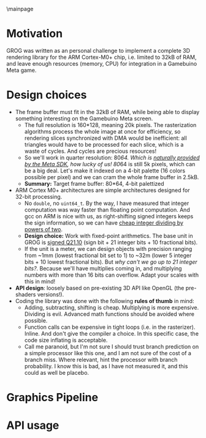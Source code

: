 \mainpage

#  Motivation

GROG  was  written  as  an  personal  challenge  to  implement  a  complete  3D  rendering  library  for  the  ARM  Cortex-M0+  chip,  i.e.  limited  to  32kB  of  RAM,  and  leave  enough  resources  (memory,  CPU)  for  integration  in  a  Gamebuino  Meta  game.

#  Design choices

* The  frame  buffer  must  fit  in  the  32kB  of  RAM,  while  being  able  to  display  something  interesting  on  the  Gamebuino  Meta  screen.
  * The  full  resolution  is  160*128,  meaning 20k pixels. The rasterization algorithms process the whole image at once for efficiency, so rendering slices synchronized with DMA would be inefficient: all triangles would have to be processed for each slice, which is a waste of cycles. And cycles are precious resources!
  * So we'll work in quarter resolution: 80*64. Which is [naturally provided by the Meta SDK](https://github.com/Gamebuino/Gamebuino-META/blob/master/src/utility/Graphics/Image.h#L127), how lucky of us! 80*64 is still 5k pixels, which can be a big deal. Let's make it indexed on a 4-bit palette (16 colors possible per pixel) and we can cram the whole frame buffer in 2.5kB.
  * **Summary:** Target frame buffer: 80*64, 4-bit palettized
* ARM Cortex M0+ architectures are simple architectures designed for 32-bit processing.
  * No `double`, no `uint64_t`. By the way, I have measured that integer computation was way faster than floating point computation. And gcc on ARM is nice with us, as right-shifting signed integers keeps the sign information, so we can have [cheap integer dividing by powers of two](https://www.geeksforgeeks.org/left-shift-right-shift-operators-c-cpp/).
  * **Design choice:** Work with fixed-point arithmetics. The base unit in GROG is [signed Q21.10](https://en.wikipedia.org/wiki/Q_%28number_format%29) (sign bit + 21 integer bits + 10 fractional bits).
  * If the unit is a meter, we can design objects with precision ranging from ~1mm (lowest fractional bit set to 1) to ~32m (lower 5 integer bits + 10 lowest fractional bits). But *why can't we go up to 21 integer bits?*. Because we'll have multiplies coming in, and multiplying numbers with more than 16 bits can overflow. Adapt your scales with this in mind!
* **API design**: loosely  based  on  pre-existing  3D  API  like  OpenGL  (the  pre-shaders  versions!).
* Coding the library was done with the following **rules of thumb** in mind:
  * Adding, subtracting, shifting is cheap. Multiplying is more expensive. Dividing is evil. Advanced math functions should be avoided where possible.
  * Function calls can be expensive in tight loops (i.e. in the rasterizer). Inline. And don't give the compiler a choice. In this specific case, the code size inflating is acceptable.
  * Call me paranoid, but I'm not sure I should trust branch prediction on a simple processor like this one, and I am not sure of the cost of a branch miss. Where relevant, hint the processor with branch probability. I know this is bad, as I have not measured it, and this could as well be placebo.

# Graphics Pipeline

# API usage
